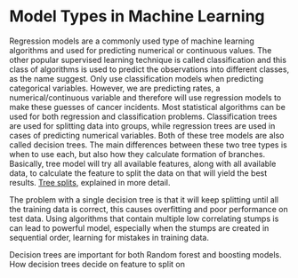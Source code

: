 
# Model Types in Machine Learning

Regression models are a commonly used type of machine learning algorithms and used for predicting numerical or continuous values.
The other popular supervised learning technique is called classification and this class of algorithms is used to predict the observations into different classes, as the name suggest. 
Only use classification models when predicting categorical variables. 
However, we are predicting rates, a numerical/continuous variable and 
therefore will use regression models to make these guesses of cancer incidents.
Most statistical algorithms can be used for both regression and classification problems. 
Classification trees are used for splitting data into groups, 
while regression trees are used in cases of predicting numerical variables. 
Both of these tree models are also called decision trees.
The main differences between these two tree types
is when to use each, but also how they calculate formation of branches.
Basically, tree model will try all available features, along with all available data, 
to calculate the feature to split the data on that will yield the best results.
[Tree splits](http://www.simafore.com/blog/bid/62482/2-main-differences-between-classification-and-regression-trees), explained in more detail.

The problem with a single decision tree is that it will keep splitting 
until all the training data is correct, this causes overfitting and
poor performance on test data.
Using algorithms that contain multiple low correlating stumps is can lead to powerful model, 
especially when the stumps are created in sequential order, learning for mistakes in training data.

Decision trees are important for both Random forest and boosting models.
How decision trees decide on feature to split on

